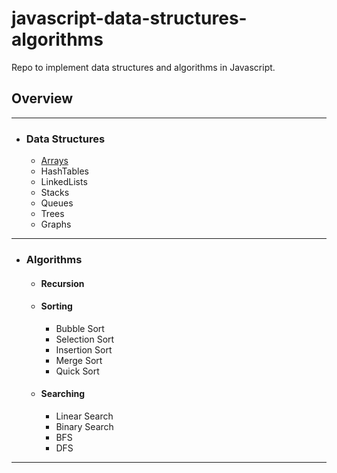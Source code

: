 # javascript-data-structures-algorithms

Repo to implement data structures and algorithms in Javascript.

## Overview
-------------
- ### Data Structures
    - [Arrays](https://github.com/dylanbuchi/javascript-data-structures-algorithms/blob/main/arrays/myarray.js)
    - HashTables
    - LinkedLists
    - Stacks
    - Queues
    - Trees
    - Graphs
-------------
- ### Algorithms
    - #### Recursion
    - #### Sorting
        - Bubble Sort
        - Selection Sort
        - Insertion Sort
        - Merge Sort
        - Quick Sort
    - #### Searching
        - Linear Search
        - Binary Search
        - BFS
        - DFS
---------------
